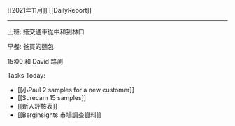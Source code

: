 [[2021年11月]]
[[DailyReport]]

---

上班: 搭交通車從中和到林口

早餐: 爸買的麵包

15:00 和 David 路測

Tasks Today:
- [[小Paul 2 samples for a  new customer]]
- [[Surecam 15 samples]]
- [[新人評核表]]
- [[Berginsights 市場調查資料]]